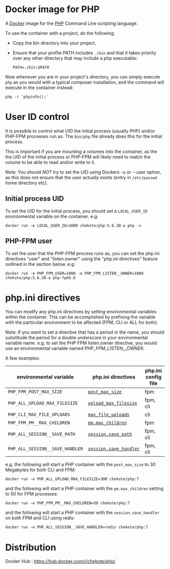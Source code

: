 # Docker image for PHP

A [Docker](https://www.docker.com) image for the [PHP](https://secure.php.net/) Command Line scripting language.

To use the container with a project, do the following:

  * Copy the bin directory into your project.

  * Ensure that your profile PATH includes `./bin` and that it takes priority over any other directory that may include a php executable:

        PATH=./bin:$PATH

Now whenever you are in your project's directory, you can simply execute `php` as you would with a typical composer installation, and the command will execute in the container instead:

    php -r 'phpinfo();'

# User ID control

It is possible to control what UID the initial process (usually PHP) and/or PHP-FPM processes run as. The `bin/php` file already does this for the initial process.

This is important if you are mounting a volumes into the container, as the the UID of the initial process or PHP-FPM will likely need to match the volume to be able to read and/or write to it.

Note: You should _NOT_ try to set the UID using Dockers -u or --user option, as this does not ensure that the user actually exists (entry in `/etc/passwd` home directory etc).

## Initial process UID

To set the UID for the initial process, you should set a `LOCAL_USER_ID` environmental variable on the container. e.g:

    docker run -e LOCAL_USER_ID=1000 chekote/php:5.6.30-a php -v

## PHP-FPM user

To set the user that the PHP-FPM process runs as, you can set the php.ini directives "user" and "listen.owner" using the "php.ini directives" feature outlined in the section below. e.g:

    docker run -e PHP_FPM_USER=1000 -e PHP_FPM_LISTEN__OWNER=1000 chekote/php:5.6.30-a php-fpm5.6

# php.ini directives

You can modify any php.ini directives by setting environmental variables within the container. This can be accomplished by prefixing the variable with the particular environment to be affected (FPM, CLI or ALL for both).

Note: If you want to set a directive that has a period in the name, you should substitude the period for a double underscore in your environmental variable name. e.g. to set the PHP FPM listen.owner directive, you would use an environmental variable named PHP_FPM_LISTEN__OWNER.

A few examples:

| environmental variable         | php.ini directives                                                                                        | php.ini config file |
|--------------------------------|-----------------------------------------------------------------------------------------------------------|---------------------|
| `PHP_FPM_POST_MAX_SIZE`        | [`post_max_size`](http://php.net/manual/en/ini.core.php#ini.post-max-size)                                | fpm                 |
| `PHP_ALL_UPLOAD_MAX_FILESIZE`  | [`upload_max_filesize`](http://php.net/manual/en/ini.core.php#ini.upload-max-filesize)                    | fpm, cli            |
| `PHP_CLI_MAX_FILE_UPLOADS`     | [`max_file_uploads`](https://php.net/manual/en/ini.core.php#ini.max-file-uploads)                         | cli                 |
| `PHP_FPM_PM__MAX_CHILDREN`     | [`pm.max_children`](https://www.php.net/manual/en/install.fpm.configuration.php#pm.max-children)          | fpm                 |
| `PHP_ALL_SESSION__SAVE_PATH`   | [`session.save_path`](https://www.php.net/manual/en/session.configuration.php#ini.session.save-path)      | fpm, cli            |
| `PHP_ALL_SESSION__SAVE_HANDLER`| [`session.save_handler`](https://www.php.net/manual/en/session.configuration.php#ini.session.save-handler)| fpm, cli            |

e.g. the following will start a PHP container with the `post_max_size` to 30 Megabytes for both CLI and FPM:

`docker run -e PHP_ALL_UPLOAD_MAX_FILESIZE=30M chekote/php:7`

and the following will start a PHP container with the `pm.max_children` setting to 50 for FPM processes:

`docker run -e PHP_FPM_PM__MAX_CHILDREN=50 chekote/php:7`

and the following will start a PHP container with the `session.save_handler` on both FPM and CLI using redis:

`docker run -e PHP_ALL_SESSION__SAVE_HANDLER=redis chekote/php:7`

# Distribution

Docker Hub : https://hub.docker.com/r/chekote/php/
